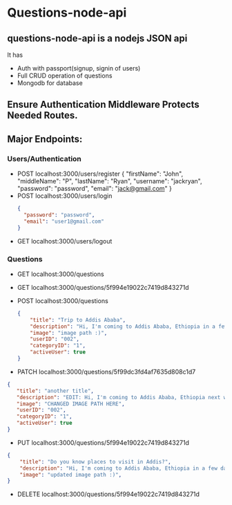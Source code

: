 # Questions-node-api
## questions-node-api is a nodejs JSON api 
It has 
- Auth with passport(signup, signin of users)
- Full CRUD operation of questions
- Mongodb for database

## Ensure Authentication Middleware Protects Needed Routes.

## Major Endpoints:

### Users/Authentication
- POST localhost:3000/users/register
 {
    "firstName": "John",
    "middleName": "P",
    "lastName": "Ryan",
    "username": "jackryan",
    "password": "password",
    "email": "jack@gmail.com"
}
- POST localhost:3000/users/login
  ```json
  {
    "password": "password",
    "email": "user1@gmail.com"
  }
  ```
- GET localhost:3000/users/logout


### Questions
- GET localhost:3000/questions
- GET localhost:3000/questions/5f994e19022c7419d843271d
- POST localhost:3000/questions
  ```json
  {
      "title": "Trip to Addis Ababa",
      "description": "Hi, I'm coming to Addis Ababa, Ethiopia in a few days and I was wondering...",
      "image": "image path :)",
      "userID": "002",
      "categoryID": "1",
      "activeUser": true
  }
  ```

- PATCH localhost:3000/questions/5f99dc3fd4af7635d808c1d7
 ```json
 {
    "title": "another title",
    "description": "EDIT: Hi, I'm coming to Addis Ababa, Ethiopia next week and I was wondering...",
    "image": "CHANGED IMAGE PATH HERE",
    "userID": "002",
    "categoryID": "1",
    "activeUser": true
 }
 ```

- PUT localhost:3000/questions/5f994e19022c7419d843271d
 ```json
 {
     "title": "Do you know places to visit in Addis?",
     "description": "Hi, I'm coming to Addis Ababa, Ethiopia in a few days..",
     "image": "updated image path :)",
 }
 ```
- DELETE localhost:3000/questions/5f994e19022c7419d843271d
